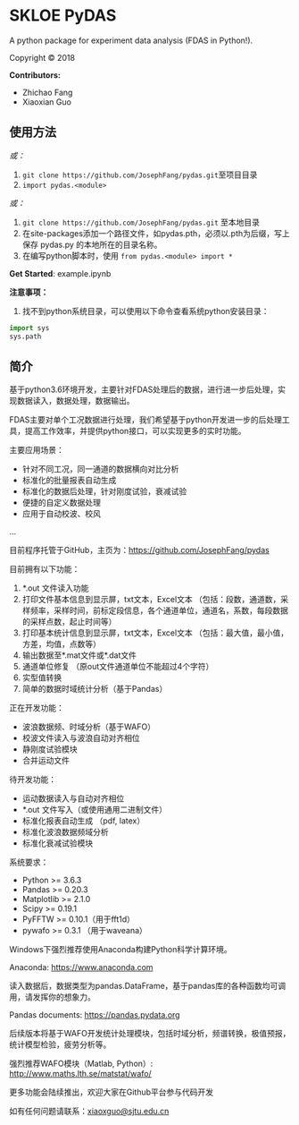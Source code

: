 # SKLOE PyDAS

A python package for experiment data analysis (FDAS in Python!).

Copyright &copy; 2018

**Contributors:**
* Zhichao Fang
* Xiaoxian Guo

## 使用方法
*或：*

1. `git clone https://github.com/JosephFang/pydas.git`至项目目录
2. `import pydas.<module>`

*或：*

1. `git clone https://github.com/JosephFang/pydas.git` 至本地目录
2. 在site-packages添加一个路径文件，如pydas.pth，必须以.pth为后缀，写上保存 pydas.py 的本地所在的目录名称。
3. 在编写python脚本时，使用 `from pydas.<module> import *`

**Get Started**: example.ipynb

**注意事项：**

1. 找不到python系统目录，可以使用以下命令查看系统python安装目录：

```python
import sys
sys.path
```

## 简介

基于python3.6环境开发，主要针对FDAS处理后的数据，进行进一步后处理，实现数据读入，数据处理，数据输出。

FDAS主要对单个工况数据进行处理，我们希望基于python开发进一步的后处理工具，提高工作效率，并提供python接口，可以实现更多的实时功能。

主要应用场景：

- 针对不同工况，同一通道的数据横向对比分析
- 标准化的批量报表自动生成
- 标准化的数据后处理，针对刚度试验，衰减试验
- 便捷的自定义数据处理
- 应用于自动校波、校风

...

目前程序托管于GitHub，主页为：https://github.com/JosephFang/pydas

目前拥有以下功能：

1. *.out 文件读入功能
2. 打印文件基本信息到显示屏，txt文本，Excel文本 （包括：段数，通道数，采样频率，采样时间，前标定段信息，各个通道单位，通道名，系数，每段数据的采样点数，起止时间等）
3. 打印基本统计信息到显示屏，txt文本，Excel文本 （包括：最大值，最小值，方差，均值，点数等）
4. 输出数据至*.mat文件或*.dat文件
5. 通道单位修复 （原out文件通道单位不能超过4个字符）
6. 实型值转换
7. 简单的数据时域统计分析（基于Pandas）

正在开发功能：

- 波浪数据频、时域分析（基于WAFO）
- 校波文件读入与波浪自动对齐相位
- 静刚度试验模块
- 合并运动文件

待开发功能：

- 运动数据读入与自动对齐相位
- *.out 文件写入（或使用通用二进制文件）
- 标准化报表自动生成 （pdf, latex）
- 标准化波浪数据频域分析
- 标准化衰减试验模块

系统要求：

- Python >= 3.6.3
- Pandas >= 0.20.3
- Matplotlib >= 2.1.0
- Scipy >= 0.19.1
- PyFFTW >= 0.10.1（用于fft1d）
- pywafo >= 0.3.1 （用于waveana）

Windows下强烈推荐使用Anaconda构建Python科学计算环境。

Anaconda: https://www.anaconda.com

读入数据后，数据类型为pandas.DataFrame，基于pandas库的各种函数均可调用，请发挥你的想象力。

Pandas documents: https://pandas.pydata.org

后续版本将基于WAFO开发统计处理模块，包括时域分析，频谱转换，极值预报，统计模型检验，疲劳分析等。

强烈推荐WAFO模块（Matlab, Python）: http://www.maths.lth.se/matstat/wafo/

更多功能会陆续推出，欢迎大家在Github平台参与代码开发

如有任何问题请联系：xiaoxguo@sjtu.edu.cn
